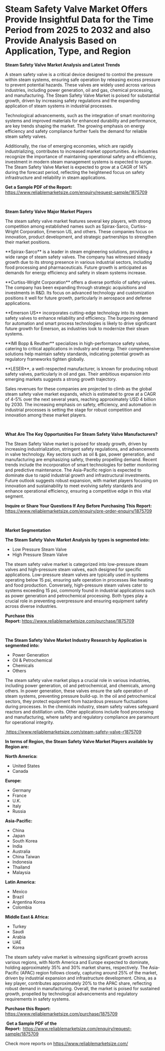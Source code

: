 <p><h1>Steam Safety Valve Market Offers Provide Insightful Data for the Time Period from 2025 to 2032 and also Provide Analysis Based on Application, Type, and Region</h1></p><p><strong>Steam Safety Valve Market Analysis and Latest Trends</strong></p>
<p><p>A steam safety valve is a critical device designed to control the pressure within steam systems, ensuring safe operation by releasing excess pressure to prevent potential hazards. These valves are widely used across various industries, including power generation, oil and gas, chemical processing, and manufacturing. The Steam Safety Valve Market is poised for substantial growth, driven by increasing safety regulations and the expanding application of steam systems in industrial processes. </p><p>Technological advancements, such as the integration of smart monitoring systems and improved materials for enhanced durability and performance, are key trends shaping the market. The growing emphasis on energy efficiency and safety compliance further fuels the demand for reliable steam safety valves. </p><p>Additionally, the rise of emerging economies, which are rapidly industrializing, contributes to increased market opportunities. As industries recognize the importance of maintaining operational safety and efficiency, investment in modern steam management systems is expected to surge. The Steam Safety Valve Market is expected to grow at a CAGR of 14% during the forecast period, reflecting the heightened focus on safety infrastructure and reliability in steam applications.</p></p>
<p><strong>Get a Sample PDF of the Report:&nbsp;</strong> <a href="https://www.reliablemarketsize.com/enquiry/request-sample/1875709?utm_campaign=3458&utm_medium=2&utm_source=Github&utm_content=ia&utm_term=10042025&utm_id=steam-safety-valve">https://www.reliablemarketsize.com/enquiry/request-sample/1875709</a></p>
<p>&nbsp;</p>
<p><strong>Steam Safety Valve Major Market Players</strong></p>
<p><p>The steam safety valve market features several key players, with strong competition among established names such as Spirax-Sarco, Curtiss-Wright Corporation, Emerson US, and others. These companies focus on innovation, product development, and strategic partnerships to strengthen their market positions.</p><p>**Spirax-Sarco** is a leader in steam engineering solutions, providing a wide range of steam safety valves. The company has witnessed steady growth due to its strong presence in various industrial sectors, including food processing and pharmaceuticals. Future growth is anticipated as demands for energy efficiency and safety in steam systems increase.</p><p>**Curtiss-Wright Corporation** offers a diverse portfolio of safety valves. The company has been expanding through strategic acquisitions and investments in R&D. Its focus on advanced technology and customization positions it well for future growth, particularly in aerospace and defense applications.</p><p>**Emerson US** incorporates cutting-edge technology into its steam safety valves to enhance reliability and efficiency. The burgeoning demand for automation and smart process technologies is likely to drive significant future growth for Emerson, as industries look to modernize their steam systems.</p><p>**IMI Bopp & Reuther** specializes in high-performance safety valves, catering to critical applications in industry and energy. Their comprehensive solutions help maintain safety standards, indicating potential growth as regulatory frameworks tighten globally.</p><p>**LESER**, a well-respected manufacturer, is known for producing robust safety valves, particularly in oil and gas. Their ambitious expansion into emerging markets suggests a strong growth trajectory.</p><p>Sales revenues for these companies are projected to climb as the global steam safety valve market expands, which is estimated to grow at a CAGR of 4-5% over the next several years, reaching approximately USD 4 billion by 2030. The increasing emphasis on safety, efficiency, and automation in industrial processes is setting the stage for robust competition and innovation among these market players.</p></p>
<p>&nbsp;</p>
<p><strong>What Are The Key Opportunities For Steam Safety Valve Manufacturers?</strong></p>
<p><p>The Steam Safety Valve market is poised for steady growth, driven by increasing industrialization, stringent safety regulations, and advancements in valve technology. Key sectors such as oil & gas, power generation, and manufacturing are emphasizing safety, thereby propelling demand. Recent trends include the incorporation of smart technologies for better monitoring and predictive maintenance. The Asia-Pacific region is expected to dominate due to rapid industrial growth and infrastructural investments. Future outlook suggests robust expansion, with market players focusing on innovation and sustainability to meet evolving safety standards and enhance operational efficiency, ensuring a competitive edge in this vital segment.</p></p>
<p><strong>Inquire or Share Your Questions If Any Before Purchasing This Report:</strong> <a href="https://www.reliablemarketsize.com/enquiry/pre-order-enquiry/1875709?utm_campaign=3458&utm_medium=2&utm_source=Github&utm_content=ia&utm_term=10042025&utm_id=steam-safety-valve">https://www.reliablemarketsize.com/enquiry/pre-order-enquiry/1875709</a></p>
<p>&nbsp;</p>
<p><strong>Market Segmentation</strong></p>
<p><strong>The Steam Safety Valve Market Analysis by types is segmented into:</strong></p>
<p><ul><li>Low Pressure Steam Valve</li><li>High Pressure Steam Valve</li></ul></p>
<p><p>The steam safety valve market is categorized into low-pressure steam valves and high-pressure steam valves, each designed for specific applications. Low-pressure steam valves are typically used in systems operating below 15 psi, ensuring safe operation in processes like heating and food production. Conversely, high-pressure steam valves cater to systems exceeding 15 psi, commonly found in industrial applications such as power generation and petrochemical processing. Both types play a crucial role in preventing overpressure and ensuring equipment safety across diverse industries.</p></p>
<p><strong>Purchase this Report:&nbsp;</strong><a href="https://www.reliablemarketsize.com/purchase/1875709?utm_campaign=3458&utm_medium=2&utm_source=Github&utm_content=ia&utm_term=10042025&utm_id=steam-safety-valve">https://www.reliablemarketsize.com/purchase/1875709</a></p>
<p>&nbsp;</p>
<p><strong>The Steam Safety Valve Market Industry Research by Application is segmented into:</strong></p>
<p><ul><li>Power Generation</li><li>Oil & Petrochemical</li><li>Chemicals</li><li>Others</li></ul></p>
<p><p>The steam safety valve market plays a crucial role in various industries, including power generation, oil and petrochemical, and chemicals, among others. In power generation, these valves ensure the safe operation of steam systems, preventing pressure build-up. In the oil and petrochemical sectors, they protect equipment from hazardous pressure fluctuations during processes. In the chemicals industry, steam safety valves safeguard reactors and distillation units. Other applications include food processing and manufacturing, where safety and regulatory compliance are paramount for operational integrity.</p></p>
<p><a href="https://www.reliablemarketsize.com/steam-safety-valve-r1875709?utm_campaign=3458&utm_medium=2&utm_source=Github&utm_content=ia&utm_term=10042025&utm_id=steam-safety-valve">&nbsp;https://www.reliablemarketsize.com/steam-safety-valve-r1875709</a></p>
<p><strong>In terms of Region, the Steam Safety Valve Market Players available by Region are:</strong></p>
<p>
    <p> <strong> North America: </strong>
        <ul>
            <li>United States</li>
            <li>Canada</li>
        </ul>
        </p> 
    <p> <strong> Europe: </strong>
        <ul>
            <li>Germany</li>
            <li>France</li>
            <li>U.K.</li>
            <li>Italy</li>
            <li>Russia</li>
        </ul>
        </p> 
    <p> <strong> Asia-Pacific: </strong>
        <ul>
            <li>China</li>
            <li>Japan</li>
            <li>South Korea</li>
            <li>India</li>
            <li>Australia</li>
            <li>China Taiwan</li>
            <li>Indonesia</li>
            <li>Thailand</li>
            <li>Malaysia</li>
        </ul>
        </p> 
    <p> <strong> Latin America: </strong>
        <ul>
            <li>Mexico</li>
            <li>Brazil</li>
            <li>Argentina Korea</li>
            <li>Colombia</li>
        </ul>
        </p> 
    <p> <strong> Middle East & Africa: </strong>
        <ul>
            <li>Turkey</li>
            <li>Saudi</li>
            <li>Arabia</li>
            <li>UAE</li>
            <li>Korea</li>
        </ul>
    </p>
    </p>
<p><p>The steam safety valve market is witnessing significant growth across various regions, with North America and Europe expected to dominate, holding approximately 35% and 30% market shares, respectively. The Asia-Pacific (APAC) region follows closely, capturing around 25% of the market, driven by industrial expansion and infrastructure development. China, as a key player, contributes approximately 20% to the APAC share, reflecting robust demand in manufacturing. Overall, the market is poised for sustained growth, propelled by technological advancements and regulatory requirements in safety systems.</p></p>
<p><strong>Purchase this Report: </strong><a href="https://www.reliablemarketsize.com/purchase/1875709?utm_campaign=3458&utm_medium=2&utm_source=Github&utm_content=ia&utm_term=10042025&utm_id=steam-safety-valve">https://www.reliablemarketsize.com/purchase/1875709</a></p>
<p>&nbsp;<strong>Get a Sample PDF of the Report:&nbsp;&nbsp;</strong><a href="https://www.reliablemarketsize.com/enquiry/request-sample/1875709?utm_campaign=3458&utm_medium=2&utm_source=Github&utm_content=ia&utm_term=10042025&utm_id=steam-safety-valve">https://www.reliablemarketsize.com/enquiry/request-sample/1875709</a></p>
<p><strong></strong></p>
<p>Check more reports on <a href="https://www.reliablemarketsize.com/?utm_campaign=3458&utm_medium=2&utm_source=Github&utm_content=ia&utm_term=10042025&utm_id=steam-safety-valve">https://www.reliablemarketsize.com/</a></p>